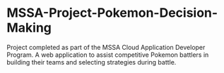 # MSSA-Project-Pokemon-Decision-Making
Project completed as part of the MSSA Cloud Application Developer Program. A web application to assist competitive Pokemon battlers in building their teams and selecting strategies during battle.
